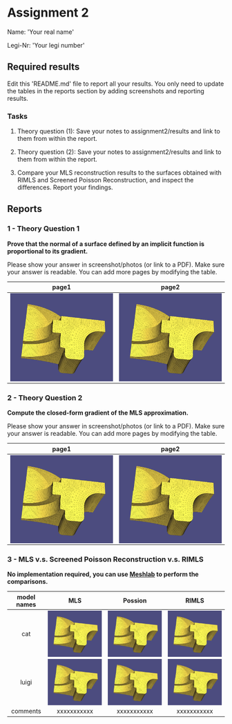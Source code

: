 # Assignment 2
Name: 'Your real name'

Legi-Nr: 'Your legi number'

## Required results
Edit this 'README.md' file to report all your results. You only need to update the tables in the reports section by adding screenshots and reporting results.

### Tasks
<!-- 1) Show the visualization of the constrained points for the 'cat.off' point cloud.

2) Show screenshots of the grid with nodes colored according to their implicit function values (cat.off and luigi.off).

3) Show screenshots of the reconstructed surfaces. Experiment with different parameter settings: grid resolution (also anisotropic in the 3 axes), Wendland function radius, polynomial degree. Add all these settings to the GUI to ease experimentation. Briefly summarize your observations and save the reconstructed models in the .off format for every point-cloud dataset provided (assignment2/results). -->

1) Theory question (1): Save your notes to assignment2/results and link to them from within the report.

2) Theory question (2): Save your notes to assignment2/results and link to them from within the report.

<!-- 6) Show screenshots comparing the 'hound.off' computed with normal-based reconstruction to the point-based reconstruction of the previous task. -->

3) Compare your MLS reconstruction results to the surfaces obtained with RIMLS and Screened Poisson Reconstruction, and inspect the differences. Report your findings.

<!-- 8) Show screenshorts of your method for estimating normals based on Principal Component Analysis. Compare the results with the reconstruction obtained using the provided normals. -->

## Reports
<!-- ### 1 - Visualization of the 'cat.off' point cloud with constrained points
| model name  | view 01             | view 02            |
| :---------: | ------------------- | ------------------ |
| cat         |<img align="center" src="./res/placeholder.png" width="300">| <img align="center"  src="./res/placeholder.png" width="300"> |

### 2 - Grid with nodes colored w.r.t. the implicit function (using the non-axis-aligned grid as described in Section 2.3) 
| model name  | view 01             | view 02            |
| :---------: | ------------------- | ------------------ |
| cat         |<img align="center" src="./res/placeholder.png" width="300">| <img align="center"  src="./res/placeholder.png" width="300"> |
| luigi      |<img align="center" src="./res/placeholder.png" width="300">| <img align="center"  src="./res/placeholder.png" width="300"> | -->

<!-- ### 3 - Reconstructed surfaces
**Please also save the reconstructed shape (.off) in the results folder**

| sphere                                                     | cat                                                           |
| :--------------------------------------------------------: |  :----------------------------------------------------------: | 
|<img align="center" src="./res/placeholder.png" width="300">| <img align="center"  src="./res/placeholder.png" width="300"> |
| luigi                                                      | horse                                                         |
|<img align="center" src="./res/placeholder.png" width="300">| <img align="center"  src="./res/placeholder.png" width="300"> |
| hound                                                      |                                                               |
|<img align="center" src="./res/placeholder.png" width="300">|                                                               |


**Please summarize your observations of what happens when you change the following parameters. Please feel free to add screenshots (by creating a separate table) to illustrate your explanation.**

| params                   | Your Observation    | 
| :---------------------:  | ------------------- |
| grid resolution          |   xxxx              |
| Wendland function radius |   xxxx              |
| polynomial degree        |   xxxx              |

**Please compare the computation time for constraints computation and MLS using brute force and a spatial index. Use hound.off for the comparison and use the same parameters for the timings with and without use of spatial index (please report the parameters that you used).**
| step                    | brute force         |  spatial index      |
| :---------------------: | :-----------------: | :-----------------: |
| constraints             |   xxxx              |    xxxx             |
| MLS                     |   xxxx              |    xxxx             | -->



### 1 - Theory Question 1

**Prove that the normal of a surface defined by an implicit function is proportional to its gradient.**

Please show your answer in screenshot/photos (or link to a PDF). Make sure your answer is readable. You can add more pages by modifying the table.

| page1                   |  page2                  | 
| :---------------------: | :---------------------: |
| <img align="center"  src="./res/placeholder.png" width="300"> |<img align="center"  src="./res/placeholder.png" width="300">  |


### 2 - Theory Question 2

**Compute the closed-form gradient of the MLS approximation.**

Please show your answer in screenshot/photos (or link to a PDF). Make sure your answer is readable. You can add more pages by modifying the table.

| page1                   |  page2                  | 
| :---------------------: | :---------------------: |
| <img align="center"  src="./res/placeholder.png" width="300"> |<img align="center"  src="./res/placeholder.png" width="300">  |

<!-- 
### 6 - Normal-based v.s. point-based reconstruction ("hound.off")
| method       | view 01             | view 02            | comments           | 
| :---------:  | ------------------- | ------------------ | ------------------ |
| point-based  |<img align="center" src="./res/placeholder.png" width="300">| <img align="center"  src="./res/placeholder.png" width="300"> | xxx |
| normal-based |<img align="center" src="./res/placeholder.png" width="300">| <img align="center"  src="./res/placeholder.png" width="300"> | xxx | -->

### 3 - MLS v.s. Screened Poisson Reconstruction v.s. RIMLS

**No implementation required, you can use [Meshlab](https://www.meshlab.net) to perform the comparisons.**

| model names  | MLS          | Possion             | RIMLS               | 
| :---------:  | :---------:  | :-----------------: | :-----------------: |
| cat          |<img align="center" src="./res/placeholder.png" width="300">| <img align="center"  src="./res/placeholder.png" width="300"> |<img align="center"  src="./res/placeholder.png" width="300"> |
| luigi        |<img align="center" src="./res/placeholder.png" width="300">| <img align="center"  src="./res/placeholder.png" width="300"> |<img align="center"  src="./res/placeholder.png" width="300"> |
| comments        | xxxxxxxxxxx | xxxxxxxxxxx | xxxxxxxxxxx |

<!-- ### 8 - PCA normals v.s. provided normals (luigi.off)

| model names  | PCA normals             |  Provided normals       | 
| :---------:  | :---------------------: | :---------------------: |
| luigi        | <img align="center"  src="./res/placeholder.png" width="300"> |<img align="center"  src="./res/placeholder.png" width="300">  |
| comments        | xxxxxxxxxxx | xxxxxxxxxxx | -->
